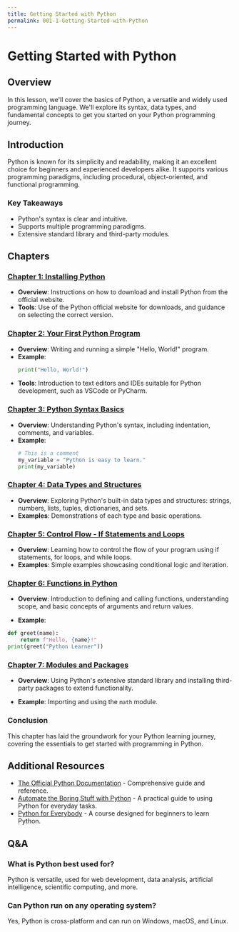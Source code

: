 ```yaml
---
title: Getting Started with Python
permalink: 001-1-Getting-Started-with-Python
---
```


# Getting Started with Python

## Overview
In this lesson, we'll cover the basics of Python, a versatile and widely used programming language. We'll explore its syntax, data types, and fundamental concepts to get you started on your Python programming journey.

## Introduction
Python is known for its simplicity and readability, making it an excellent choice for beginners and experienced developers alike. It supports various programming paradigms, including procedural, object-oriented, and functional programming.

### Key Takeaways
- Python's syntax is clear and intuitive.
- Supports multiple programming paradigms.
- Extensive standard library and third-party modules.

## Chapters

### [Chapter 1: Installing Python](001-1-1-Introduction-to-Python)
- **Overview**: Instructions on how to download and install Python from the official website.
- **Tools**: Use of the Python official website for downloads, and guidance on selecting the correct version.

### [Chapter 2: Your First Python Program](001-1-2-Your-First-Python-Program)
- **Overview**: Writing and running a simple "Hello, World!" program.
- **Example**:
    ```python
    print("Hello, World!")
    ```
- **Tools**: Introduction to text editors and IDEs suitable for Python development, such as VSCode or PyCharm.

### [Chapter 3: Python Syntax Basics](001-1-3-Python-Syntax-Basics)
- **Overview**: Understanding Python's syntax, including indentation, comments, and variables.
- **Example**:
    ```python
    # This is a comment
    my_variable = "Python is easy to learn."
    print(my_variable)
    ```

### [Chapter 4: Data Types and Structures](001-1-4-Data-Types-and-Structures)
- **Overview**: Exploring Python's built-in data types and structures: strings, numbers, lists, tuples, dictionaries, and sets.
- **Examples**: Demonstrations of each type and basic operations.

### [Chapter 5: Control Flow - If Statements and Loops](001-1-5-Control-Flow-If-Statements-and-Loops)
- **Overview**: Learning how to control the flow of your program using if statements, for loops, and while loops.
- **Examples**: Simple examples showcasing conditional logic and iteration.

### [Chapter 6: Functions in Python](001-1-6-Functions-in-Python)

- **Overview**: Introduction to defining and calling functions, understanding scope, and basic concepts of arguments and return values.

- **Example**:

```python
def greet(name):
    return f"Hello, {name}!"
print(greet("Python Learner"))
```

### [Chapter 7: Modules and Packages](001-1-7-Modules-and-Packages)

- **Overview**: Using Python's extensive standard library and installing third-party packages to extend functionality.

- **Example**: Importing and using the `math` module.

### Conclusion
This chapter has laid the groundwork for your Python learning journey, covering the essentials to get started with programming in Python.

## Additional Resources
- [The Official Python Documentation](https://docs.python.org/3/) - Comprehensive guide and reference.
- [Automate the Boring Stuff with Python](https://automatetheboringstuff.com/) - A practical guide to using Python for everyday tasks.
- [Python for Everybody](https://www.py4e.com/) - A course designed for beginners to learn Python.

## Q&A
### What is Python best used for?
Python is versatile, used for web development, data analysis, artificial intelligence, scientific computing, and more.

### Can Python run on any operating system?
Yes, Python is cross-platform and can run on Windows, macOS, and Linux.

